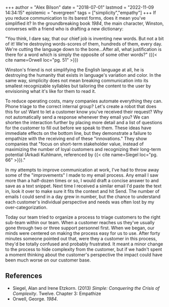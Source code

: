 +++
author = "Alex Bilson"
date = "2018-07-01"
lastmod = "2022-11-09 14:34:15"
epistemic = "evergreen"
tags = ["simplicity","empathy"]
+++
If you reduce communication to its barest forms, does it mean you've simplified it? In the groundbreaking book _1984_, the main character, Winston, converses with a friend who is drafting a new dictionary:

"You think, I dare say, that our chief job is inventing new words. But not a bit of it! We're destroying words-scores of them, hundreds of them, every day. We're cutting the language down to the bone...After all, what justification is there for a word which is simply the opposite of some other words?" ({{< cite name=Orwell loc="pg. 51" >}})

Winston's friend is not simplifying the English language at all, he is destroying the humanity that exists in language's variation and color. In the same way, simplicity does not mean breaking communication into its smallest recognizable syllables but tailoring the content to the user by envisioning what it's like for them to read it.

To reduce operating costs, many companies automate everything they can. Phone triage to the correct internal group? Let's create a robot that does this for us! Want to let a customer know you've received their request? Why not automatically send a response whenever they email you? We can shorten the interaction further by placing more detail and a list of questions for the customer to fill out before we speak to them. These ideas have immediate effects on the bottom line, but they demonstrate a failure to empathize with the receiving end of these "innovations." They show companies that "focus on short-term stakeholder value, instead of maximizing the number of loyal customers and recognizing their long-term potential (Arkadi Kuhlmann, referenced by {{< cite name=Siegel loc="pg. 66" >}})."

In my attempts to improve communication at work, I've had to throw away some of the "improvements" I made to my email process. Any email I saw more than a half-dozen times or so, I would draft a concise answer to and save as a text snippet. Next time I received a similar email I'd paste the text in, look it over to make sure it fits the context and hit Send. The number of emails I could send in a day grew in number, but the chance to understand each customer's individual perspective and needs was often lost by my over-categorization.

Today our team tried to organize a process to triage customers to the right sub-team within our team. When a customer reaches us they've usually gone through two or three support personnel first. When we began, our minds were centered on making the process easy for us to use. After forty minutes someone pointed out that, were they a customer in this process, they'd be totally confused and probably frustrated. It meant a minor change to the process to hide complexity from the customer, but if we hadn't spent a moment thinking about the customer's perspective the impact could have been much worse on our customer base.

## References

- Siegel, Alan and Irene Etzkorn. (2013) _Simple: Conquering the Crisis of Complexity_. Twelve. Chapter 3: Empathize
- Orwell, George. _1984_.

